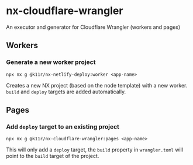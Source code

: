 # nx-cloudflare-wrangler

An executor and generator for Cloudflare Wrangler (workers and pages)

## Workers

### Generate a new worker project

`npx nx g @k11r/nx-netlify-deploy:worker <app-name>`

Creates a new NX project (based on the node template) with a new worker.
`build` and `deploy` targets are added automatically.

## Pages

### Add `deploy` target to an existing project

`npx nx g @k11r/nx-cloudflare-wrangler:pages <app-name>`

This will only add a `deploy` target, the `build` property in `wrangler.toml` will point to the `build` target of the project. 
